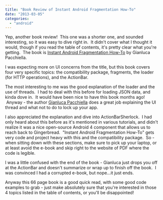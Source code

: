 ```yaml
---
title: "Book Review of Instant Android Fragmentation How-To"
date: "2013-03-05"
categories: 
  - "android"
---
```


Yep, another book review!  This one was a shorter one, and sounded interesting, so it was easy to dive right in.  It didn't cover what I thought it would, though if you read the table of contents, it's pretty clear what you're getting.  The book is [Instant Android Fragmentation How-To](http://www.packtpub.com/android-fragmentation-management/book#overview) by Gianluca Pacchiella.

I was expecting more on UI concerns from the title, but this book covers four very specific topics: the compatibility package, fragments, the loader (for HTTP operations), and the ActionBar.

The most interesting to me was the good explanation of the loader and the use of threads.  I had to deal with this before for loading JSON data, and kinda dove in.  It would have been nice to have this book months ago!  Anyway - the author [Gianluca Pacchiella](http://www.packtpub.com/authors/profiles/gianluca-pacchiella) does a great job explaining the UI thread and what not to do to lock up your app.

I also appreciated the explanation and dive into ActionBarSherlock.  I had only heard about this before as it's mentioned in various tutorials, and didn't realize it was a nice open-source Android 4 component that allows us to reach back to Gingerbread.  "Instant Android Fragmentation How-To" gets very code and project heavy with this and the compatibility package.  So - when sitting down with these sections, make sure to pick up your laptop, or at least avoid the e-book and skip right to the website of PDF where the code is legible.

I was a little confused with the end of the book - Gianluca just drops you off at the ActionBar and doesn't summarize or wrap up to finish off the book.  I was convinced I had a corrupted e-book, but nope...it just ends.

Anyway this 66 page book is a good quick read, with some good code examples to grab - just make absolutely sure that you're interested in those 4 topics listed in the table of contents, or you'll be disappointed!
